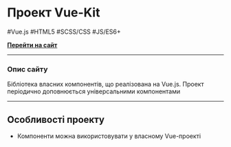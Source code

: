 # Проект Vue-Kit

\#Vue.js \#HTML5 \#SCSS/CSS \#JS/ES6+

[**Перейти на сайт**](https://cyber-wf13.github.io/vue-kit/)

---

### Опис сайту

Бібліотека власних компонентів, що реалізована на Vue.js.
Проект періодично доповнюється універсальними компонентами

---

## Особливості проекту

- Компоненти можна використовувати у власному Vue-проекті
